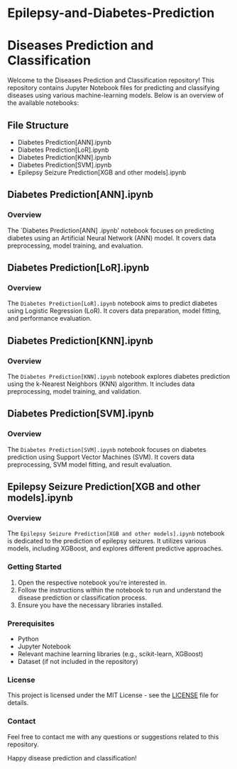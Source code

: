 # Epilepsy-and-Diabetes-Prediction
# Diseases Prediction and Classification

Welcome to the Diseases Prediction and Classification repository! This repository contains Jupyter Notebook files for predicting and classifying diseases using various machine-learning models. Below is an overview of the available notebooks:

## File Structure
- Diabetes Prediction[ANN].ipynb
- Diabetes Prediction[LoR].ipynb
- Diabetes Prediction[KNN].ipynb
- Diabetes Prediction[SVM].ipynb
- Epilepsy Seizure Prediction[XGB and other models].ipynb

## Diabetes Prediction[ANN].ipynb

### Overview
The `Diabetes Prediction[ANN] .ipynb' notebook focuses on predicting diabetes using an Artificial Neural Network (ANN) model. It covers data preprocessing, model training, and evaluation.

## Diabetes Prediction[LoR].ipynb

### Overview
The `Diabetes Prediction[LoR].ipynb` notebook aims to predict diabetes using Logistic Regression (LoR). It covers data preparation, model fitting, and performance evaluation.

## Diabetes Prediction[KNN].ipynb

### Overview
The `Diabetes Prediction[KNN].ipynb` notebook explores diabetes prediction using the k-Nearest Neighbors (KNN) algorithm. It includes data preprocessing, model training, and validation.

## Diabetes Prediction[SVM].ipynb

### Overview
The `Diabetes Prediction[SVM].ipynb` notebook focuses on diabetes prediction using Support Vector Machines (SVM). It covers data preprocessing, SVM model fitting, and result evaluation.

## Epilepsy Seizure Prediction[XGB and other models].ipynb

### Overview
The `Epilepsy Seizure Prediction[XGB and other models].ipynb` notebook is dedicated to the prediction of epilepsy seizures. It utilizes various models, including XGBoost, and explores different predictive approaches.

### Getting Started
1. Open the respective notebook you're interested in.
2. Follow the instructions within the notebook to run and understand the disease prediction or classification process.
3. Ensure you have the necessary libraries installed.

### Prerequisites
- Python
- Jupyter Notebook
- Relevant machine learning libraries (e.g., scikit-learn, XGBoost)
- Dataset (if not included in the repository)

### License
This project is licensed under the MIT License - see the [LICENSE](LICENSE) file for details.

### Contact
Feel free to contact me with any questions or suggestions related to this repository.

Happy disease prediction and classification!

